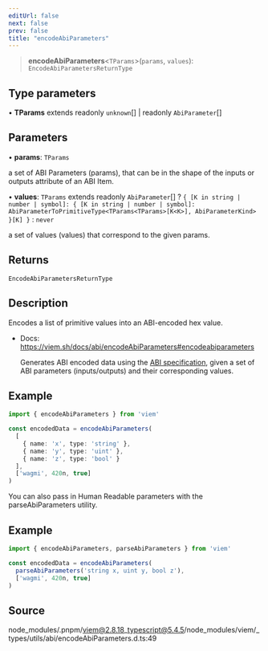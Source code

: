 ```yaml
---
editUrl: false
next: false
prev: false
title: "encodeAbiParameters"
---
```


> **encodeAbiParameters**\<`TParams`\>(`params`, `values`): `EncodeAbiParametersReturnType`

## Type parameters

• **TParams** extends readonly `unknown`[] \| readonly `AbiParameter`[]

## Parameters

• **params**: `TParams`

a set of ABI Parameters (params), that can be in the shape of the inputs or outputs attribute of an ABI Item.

• **values**: `TParams` extends readonly `AbiParameter`[] ? `{ [K in string | number | symbol]: { [K in string | number | symbol]: AbiParameterToPrimitiveType<TParams<TParams>[K<K>], AbiParameterKind> }[K] }` : `never`

a set of values (values) that correspond to the given params.

## Returns

`EncodeAbiParametersReturnType`

## Description

Encodes a list of primitive values into an ABI-encoded hex value.

- Docs: https://viem.sh/docs/abi/encodeAbiParameters#encodeabiparameters

  Generates ABI encoded data using the [ABI specification](https://docs.soliditylang.org/en/latest/abi-spec), given a set of ABI parameters (inputs/outputs) and their corresponding values.

## Example

```typescript
import { encodeAbiParameters } from 'viem'

const encodedData = encodeAbiParameters(
  [
    { name: 'x', type: 'string' },
    { name: 'y', type: 'uint' },
    { name: 'z', type: 'bool' }
  ],
  ['wagmi', 420n, true]
)
```

You can also pass in Human Readable parameters with the parseAbiParameters utility.

## Example

```typescript
import { encodeAbiParameters, parseAbiParameters } from 'viem'

const encodedData = encodeAbiParameters(
  parseAbiParameters('string x, uint y, bool z'),
  ['wagmi', 420n, true]
)
```

## Source

node\_modules/.pnpm/viem@2.8.18\_typescript@5.4.5/node\_modules/viem/\_types/utils/abi/encodeAbiParameters.d.ts:49

